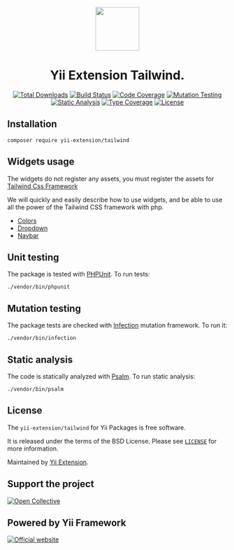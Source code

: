 <p align="center">
    <a href="https://github.com/yii-extension" target="_blank">
        <img src="https://lh3.googleusercontent.com/ehSTPnXqrkk0M3U-UPCjC0fty9K6lgykK2WOUA2nUHp8gIkRjeTN8z8SABlkvcvR-9PIrboxIvPGujPgWebLQeHHgX7yLUoxFSduiZrTog6WoZLiAvqcTR1QTPVRmns2tYjACpp7EQ=w2400" height="100px">
    </a>
    <h1 align="center">Yii Extension Tailwind.</h1>
</p>
<p align="center">
    <a href="https://packagist.org/packages/yii-extension/tailwind"><img src="https://img.shields.io/packagist/dt/yii-extension/tailwind" alt="Total Downloads"></a>
    <a href="https://github.com/yii-extension/tailwind/actions?query=workflow%3Abuild"><img src="https://github.com/yii-extension/tailwind/workflows/build/badge.svg" alt="Build Status"></a>
    <a href="https://codecov.io/gh/yii-extension/tailwind"><img src="https://codecov.io/gh/yii-extension/tailwind/branch/master/graph/badge.svg?token=mFwYEYMr15" alt="Code Coverage"></a>
    <a href="https://dashboard.stryker-mutator.io/reports/github.com/yii-extension/tailwind/master"><img src="https://img.shields.io/endpoint?style=flat&url=https://badge-api.stryker-mutator.io/github.com/yii-extension/tailwind/master" alt="Mutation Testing"></a>
    <a href="https://github.com/yii-extension/tailwind/actions/workflows/static.yml"><img src="https://github.com/yii-extension/tailwind/workflows/static%20analysis/badge.svg" alt="Static Analysis"></a>
    <a href="https://shepherd.dev/github/yii-extension/tailwind"><img src="https://shepherd.dev/github/yii-extension/tailwind/coverage.svg" alt="Type Coverage"></a>
    <a href="https://packagist.org/packages/yii-extension/tailwind"><img src="https://img.shields.io/badge/license-BSD_3_Clause-green" alt="License"></a>
</p>



## Installation

```shell
composer require yii-extension/tailwind
```
## Widgets usage

The widgets do not register any assets, you must register the assets for [Tailwind Css Framework](https://github.com/yii-extension/asset-tailwind)

We will quickly and easily describe how to use widgets, and be able to use all the power of the Tailwind CSS framework with php.

- [Colors](docs/colors.md)
- [Dropdown](docs/dropdown.md)
- [Navbar](docs/navbar.md)

## Unit testing

The package is tested with [PHPUnit](https://phpunit.de/). To run tests:

```shell
./vendor/bin/phpunit
```

## Mutation testing

The package tests are checked with [Infection](https://infection.github.io/) mutation framework. To run it:

```shell
./vendor/bin/infection
```

## Static analysis

The code is statically analyzed with [Psalm](https://psalm.dev/docs). To run static analysis:

```shell
./vendor/bin/psalm
```

## License

The `yii-extension/tailwind` for Yii Packages is free software.

It is released under the terms of the BSD License. Please see [`LICENSE`](./LICENSE.md) for more information.

Maintained by [Yii Extension](https://github.com/yii-extension).

## Support the project

[![Open Collective](https://img.shields.io/badge/Open%20Collective-sponsor-7eadf1?logo=open%20collective&logoColor=7eadf1&labelColor=555555)](https://opencollective.com/yiisoft)

## Powered by Yii Framework

[![Official website](https://img.shields.io/badge/Powered_by-Yii_Framework-green.svg?style=flat)](https://www.yiiframework.com/)
